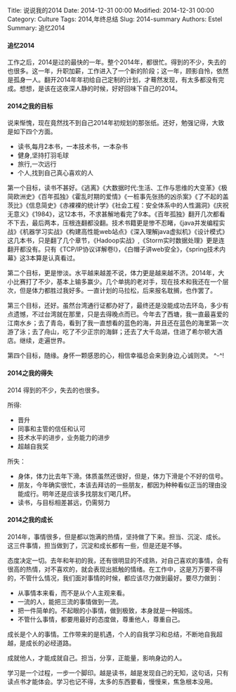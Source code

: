 Title: 说说我的2014
Date: 2014-12-31 00:00
Modified: 2014-12-31 00:00
Category: Culture
Tags: 2014,年终总结
Slug: 2014-summary
Authors: Estel
Summary: 追忆2014

#### 追忆2014
工作之后，2014是过的最快的一年。整个2014年，都很忙。得到的不少，失去的也很多。这一年，升职加薪，工作进入了一个新的阶段；这一年，顾影自怜，依然是孤身一人。翻开2014年年初给自己定制的计划，才蓦然发现，有太多都没有完成。想想，是该在这夜深人静的时候，好好回味下自己的2014。

#### 2014之我的目标
说来惭愧，现在竟然找不到自己2014年初规划的那张纸。还好，勉强记得，大致是如下四个方面。

- 读书,每月2本书，一本技术书，一本杂书
- 健身,坚持打羽毛球
- 旅行,一次远行
- 个人,找到自己真心喜欢的人

第一个目标，读书不甚好。《逃离》《大数据时代:生活、工作与思维的大变革》《极简欧洲史》《百年孤独》《霍乱时期的爱情》《一桩事先张扬的凶杀案》《了不起的盖茨比》《信息简史》《赤裸裸的统计学》《社会工程：安全体系中的人性漏洞》《庆祝无意义》《1984》，这12本书，不求甚解地看完了9本。《百年孤独》翻开几次都看不下去，最后两本，压根连翻都没翻。技术书籍更是惨不忍睹，《java并发编程实战》《机器学习实战》《构建高性能web站点》《深入理解java虚拟机》《设计模式》这几本书，只是翻了几个章节，《Hadoop实战》,《Storm实时数据处理》更是连翻开都没有。只有《TCP/IP协议详解卷I》，《白帽子讲web安全》，《spring技术内幕》这3本算是认真看过。

第二个目标，更是惨淡。水平越来越差不说，体力更是越来越不济。2014年，大小比赛打了不少，基本上输多赢少。几个单挑的老对手，现在技术和我还在一个层次，但是体力都胜过我好多。一直计划的马拉松，后来报名耽搁，也作罢了。

第三个目标，还好。虽然台湾通行证都办好了，最终还是没能成功去环岛，多少有点遗憾，不过台湾就在那里，只是去得晚点而已。今年去了西塘，我一直最喜爱的江南水乡；去了青岛，看到了我一直想看的蓝色的海，并且还在蓝色的海里第一次游了泳；去了舟山，吃了不少正宗的海鲜；还去了大千岛湖，住进了希尔顿大酒店。继续，走遍世界。

第四个目标，随缘。身怀一颗感恩的心，相信幸福总会来到身边,心诚则灵。
\^-^!

#### 2014之我的得失
2014 得到的不少，失去的也很多。

所得:

- 晋升
- 同事和主管的信任和认可
- 技术水平的进步，业务能力的进步
- 超越自我奖

所失：

- 身体，体力比去年下滑。体质虽然还很好，但是，体力下滑是个不好的信号。
- 朋友，今年确实很忙，本该去拜访的一些朋友，都因为种种看似正当的理由没能成行。明年还是应该多找朋友们喝几杯。
- 读书，与目标相差甚远，仍需努力

#### 2014之我的成长
2014年，事情很多，但是都以饱满的热情，坚持做了下来。担当、沉淀、成长。这三件事情，担当做到了，沉淀和成长都有一些，但是还是不够。

态度决定一切。去年和年初的我，还有很明显的不成熟，对自己喜欢的事情，会有很高的热情，对不喜欢的，就会表现出抵触的情绪。在工作中，这是万万要不得的，不管什么情况，我们面对事情的时候，都应该尽力做到最好。要尽力做到：

- 从事情本来看，而不是从个人主观来看。
- 一流的人，能把三流的事情做到一流。
- 把一件简单的。不起眼的小事情，做到极致，本身就是一种锻炼。
- 不管什么事情，都要用最好的态度做，尊重他人，尊重自己。

成长是个人的事情。工作带来的是机遇，个人的自我学习和总结，不断地自我超越，是成长的必经道路。

成就他人，才能成就自己。担当，分享，正能量，影响身边的人。

学习是一个过程，一步一个脚印。越是读书，越是发现自己的无知，这句话，只有读点书才能体会。学习也记不得，太多的东西要看，慢慢来，焦急根本没用。
